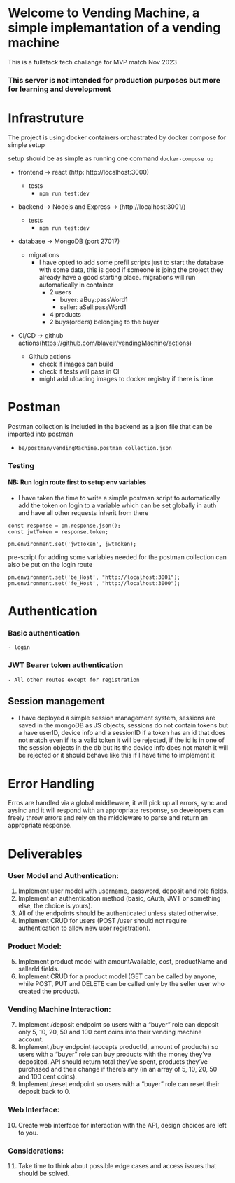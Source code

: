 # Welcome to Vending Machine, a simple implemantation of a vending machine

This is a fullstack tech challange for MVP match Nov 2023
### This server is not intended for production purposes but more for learning and development

# Infrastruture
The project is using docker containers orchastrated by docker compose for simple setup

setup should be as simple as running one command `docker-compose up`
- frontend -> react (http: http://localhost:3000)
    - tests
        - `npm run test:dev`
- backend -> Nodejs and Express -> (http://localhost:3001/)
    - tests
        - `npm run test:dev`
- database -> MongoDB (port 27017)
    - migrations
        - I have opted to add some prefil scripts just to start the database with some data, this is good if someone is joing the project they already have a good starting place.
        migrations will run automatically in container
            - 2 users
                - buyer: aBuy:passWord1
                - seller: aSell:passWord1
            - 4 products
            - 2 buys(orders) belonging to the buyer
            

- CI/CD -> github actions(https://github.com/blavejr/vendingMachine/actions)
    - Github actions
        - check if images can build
        - check if tests will pass in CI
        - might add uloading images to docker registry if there is time

# Postman
Postman collection is included in the backend as a json file that can be imported into postman
- `be/postman/vendingMachine.postman_collection.json`

### Testing
#### NB: Run login route first to setup env variables
- I have taken the time to write a simple postman script to automatically add the token on login to a variable which can be set globally in auth and have all other requests inherit from there

```
const response = pm.response.json();
const jwtToken = response.token;

pm.environment.set('jwtToken', jwtToken);
```

pre-script for adding some variables needed for the postman collection can also be put on the login route

```
pm.environment.set('be_Host', "http://localhost:3001");
pm.environment.set('fe_Host', "http://localhost:3000");
````

# Authentication
### Basic authentication
    - login
### JWT Bearer token authentication
    - All other routes except for registration
## Session management
- I have deployed a simple session management system, sessions are saved in the mongoDB as JS objects, sessions do not contain tokens but a have userID, device info and a sessionID if a token has an id that does not match even if its a valid token it will be rejected, if the id is in one of the session objects in the db but its the device info does not match it will be rejected or it should behave like this if I have time to implement it

# Error Handling
Erros are handled via a global middleware, it will pick up all errors, sync and aysinc and it will respond with an appropriate response, so developers can freely throw errors and rely on the middleware to parse and return an appropriate response.

# Deliverables

### User Model and Authentication:
1. Implement user model with username, password, deposit and role fields.
2. Implement an authentication method (basic, oAuth, JWT or something else, the choice is yours).
3. All of the endpoints should be authenticated unless stated otherwise.
4. Implement CRUD for users (POST /user should not require authentication to allow new user registration).

### Product Model:
5. Implement product model with amountAvailable, cost, productName and sellerId fields.
6. Implement CRUD for a product model (GET can be called by anyone, while POST, PUT and DELETE can be called only by the seller user who created the product).

### Vending Machine Interaction:
7. Implement /deposit endpoint so users with a “buyer” role can deposit only 5, 10, 20, 50 and 100 cent coins into their vending machine account.
8. Implement /buy endpoint (accepts productId, amount of products) so users with a “buyer” role can buy products with the money they’ve deposited. API should return total they’ve spent, products they’ve purchased and their change if there’s any (in an array of 5, 10, 20, 50 and 100 cent coins).
9. Implement /reset endpoint so users with a “buyer” role can reset their deposit back to 0.

### Web Interface:
10. Create web interface for interaction with the API, design choices are left to you.

### Considerations:
11. Take time to think about possible edge cases and access issues that should be solved.
